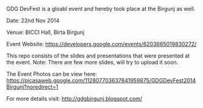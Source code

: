 GDG DevFest is a gloabl event and hereby took place at the Birgunj as well.

Date: 22nd Nov 2014

Venue: BICCI Hall, Birta Birgunj

Event Website: https://developers.google.com/events/6203665019830272/

This repo consists of the slides and presentations that were presented at the event.
Note: There are few more slides, will try to upload it soon.

The Event Photos can be view here: https://picasaweb.google.com/112807703637841959875/GDGDevFest2014Birgunj?noredirect=1

For more details visit: http://gdgbirgunj.blogspot.com/
